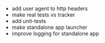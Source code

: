 * add user agent to http headers
* make real tests vs tracker
* add unit-tests
* make standalone app launcher
* improve logging for standalone app
